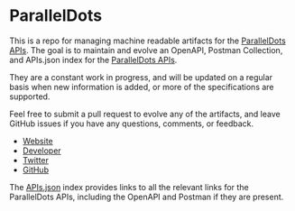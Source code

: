 # ParallelDotsThis is a repo for managing machine readable artifacts for the [ParallelDots APIs](https://www.paralleldots.com/). The goal is to maintain and evolve an OpenAPI, Postman Collection, and APIs.json index for the [ParallelDots APIs](https://www.paralleldots.com/).They are a constant work in progress, and will be updated on a regular basis when new information is added, or more of the specifications are supported.Feel free to submit a pull request to evolve any of the artifacts, and leave GitHub issues if you have any questions, comments, or feedback.- [Website](https://www.paralleldots.com/)- [Developer](https://www.paralleldots.com/)- [Twitter](https://twitter.com/ParallelDots)- [GitHub](https://github.com/ParallelDots)The [APIs.json](https://github.com/api-evangelist/paralleldots/blob/master/apis.json) index provides links to all the relevant links for the ParallelDots APIs, including the OpenAPI and Postman if they are present.